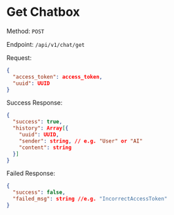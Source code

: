 # Get Chatbox

Method: `POST`

Endpoint: `/api/v1/chat/get`

Request:

```json
{
  "access_token": access_token,
  "uuid": UUID
}
```

Success Response:

```json
{
  "success": true,
  "history": Array[{
    "uuid": UUID,
    "sender": string, // e.g. "User" or "AI"
    "content": string
  }]
}
```

Failed Response:

```json
{
  "success": false,
  "failed_msg": string //e.g. "IncorrectAccessToken"
}
```
